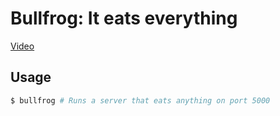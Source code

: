 # Bullfrog: It eats everything

[Video](http://video.nationalgeographic.com/video/animals/amphibians-animals/frogs-and-toads/frog_bull/)

## Usage

```bash
$ bullfrog # Runs a server that eats anything on port 5000 
```
